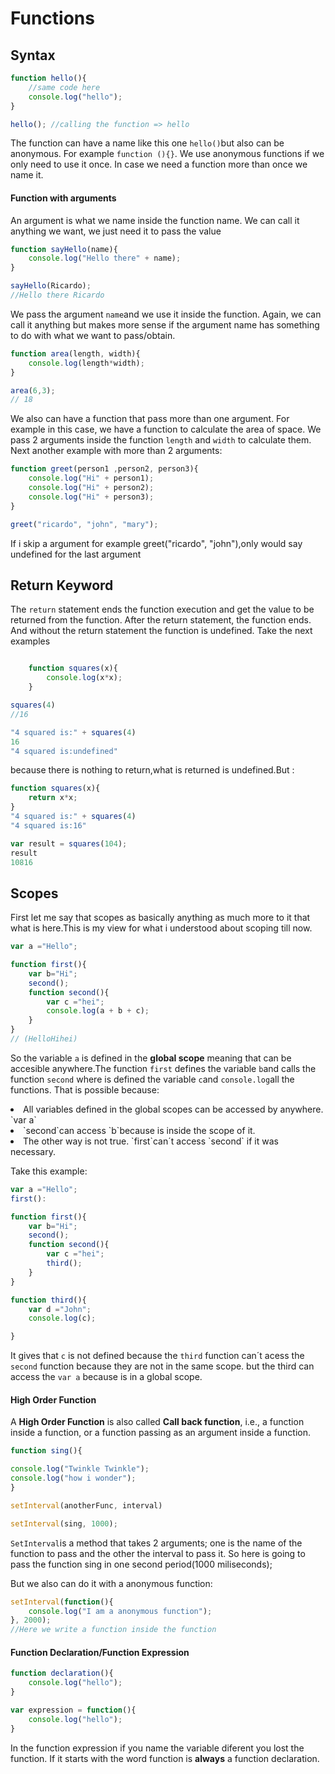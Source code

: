 <h1>Functions</h1>

<h2>Syntax</h2>

```javascript
function hello(){
    //same code here
    console.log("hello");
}

hello(); //calling the function => hello
```


The function can have a name like this one `hello()`but also can be anonymous. For example `function (){}`. We use anonymous functions if we only need to use it once. In case we need a function more than once we name it.

<h4>Function with arguments</h4>

An argument is what we name inside the function name. We can call it anything we want, we just need it to pass the value

```javascript
function sayHello(name){
    console.log("Hello there" + name);
}

sayHello(Ricardo);
//Hello there Ricardo
```
We pass the argument `name`and we use it inside the function. Again, we can call it anything but makes more sense if the argument name has something to do with what we want to pass/obtain.

```javascript
function area(length, width){
    console.log(length*width);
}

area(6,3);
// 18
```
We also can have a function that pass more than one argument.
For example in this case, we have a function to calculate the area of space. We pass 2 arguments inside the function `length` and `width` to calculate them.
Next another example with more than 2 arguments:

```javascript
function greet(person1 ,person2, person3){
    console.log("Hi" + person1);
    console.log("Hi" + person2);
    console.log("Hi" + person3);
}

greet("ricardo", "john", "mary");
```

If i skip a argument for example greet("ricardo", "john"),only would say undefined for the last argument

<h2>Return Keyword</h2>

The `return` statement ends the function execution and get the value to be returned from the function.
After the return statement, the function ends. And without the return statement the function is undefined.
Take the next examples

```javascript

    function squares(x){
        console.log(x*x);
    }

squares(4) 
//16

"4 squared is:" + squares(4)
16
"4 squared is:undefined" 
```
because there is nothing to return,what is returned is undefined.But :

```javascript
function squares(x){
    return x*x;
}
"4 squared is:" + squares(4)
"4 squared is:16"

var result = squares(104);
result
10816
```
<h2>Scopes</h2>

First let me say that scopes as basically anything as much more to it that what is here.This is my view for what i understood about scoping till now.

```javascript
var a ="Hello";

function first(){
    var b="Hi";
    second();
    function second(){
        var c ="hei";
        console.log(a + b + c);
    }
}
// (HelloHihei)
```
So the variable `a` is defined in the <strong>global scope</strong> meaning that can be accesible anywhere.The function `first` defines the variable `b`and calls the function `second` where is defined the variable `c`and `console.log`all the functions. That is possible because:

<li> All variables defined in the global scopes can be accessed by anywhere. `var a`</li>

<li>`second`can access `b`because is inside the scope of it. 

<li>The other way is not true. `first`can´t access `second` if it was necessary.

Take this example:

```javascript
var a ="Hello";
first():

function first(){
    var b="Hi";
    second();
    function second(){
        var c ="hei";
        third();
    }
}

function third(){
    var d ="John";
    console.log(c);

}
```
It gives that `c` is not defined because the `third` function can´t acess the `second` function because they are not in the same scope. but the third can access the `var a` because is in a global scope.

<h4>High Order Function</h4>

A <strong>High Order Function</strong> is also called <strong>Call back function</strong>, i.e., a function inside a function, or a function passing as an argument inside a function.

```javascript
function sing(){

console.log("Twinkle Twinkle");
console.log("how i wonder");
}

setInterval(anotherFunc, interval)

setInterval(sing, 1000);
```
`SetInterval`is a method that takes 2 arguments; one is the name of the function to pass and the other the interval to pass it.
So here is going to pass the function sing in one second period(1000 miliseconds);

But we also can do it with a anonymous function:
```javascript
setInterval(function(){
    console.log("I am a anonymous function");
}, 2000);
//Here we write a function inside the function
```

<h4>Function Declaration/Function Expression</h4>

```javascript
function declaration(){
    console.log("hello");
}

var expression = function(){
    console.log("hello");
}

```
In the function expression if you name the variable diferent you lost the function.
If it starts with the word function is <strong>always</strong> a function declaration.

